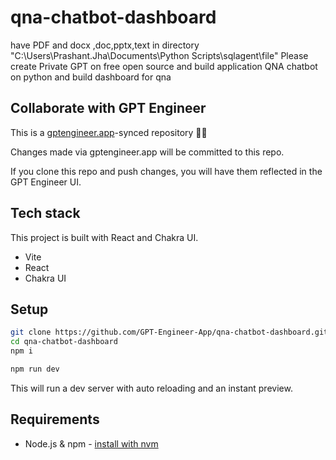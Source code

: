 # qna-chatbot-dashboard

 have PDF  and docx ,doc,pptx,text in directory "C:\Users\Prashant.Jha\Documents\Python Scripts\sqlagent\file" Please create  Private GPT on free open source  and build application  QNA chatbot on python and build dashboard for qna 

## Collaborate with GPT Engineer

This is a [gptengineer.app](https://gptengineer.app)-synced repository 🌟🤖

Changes made via gptengineer.app will be committed to this repo.

If you clone this repo and push changes, you will have them reflected in the GPT Engineer UI.

## Tech stack

This project is built with React and Chakra UI.

- Vite
- React
- Chakra UI

## Setup

```sh
git clone https://github.com/GPT-Engineer-App/qna-chatbot-dashboard.git
cd qna-chatbot-dashboard
npm i
```

```sh
npm run dev
```

This will run a dev server with auto reloading and an instant preview.

## Requirements

- Node.js & npm - [install with nvm](https://github.com/nvm-sh/nvm#installing-and-updating)
